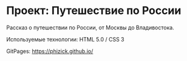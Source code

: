 # Проект: Путешествие по России
Рассказ о путешествии по России, от Москвы до Владивостока.

Используемые технологии: HTML 5.0 / CSS 3

GitPages: https://phizick.github.io/
